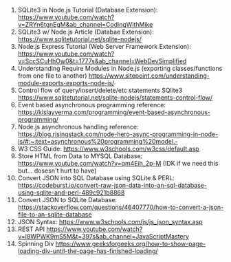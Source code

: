1. SQLite3 in Node.js Tutorial (Database Extension): https://www.youtube.com/watch?v=ZRYn6tgnEgM&ab_channel=CodingWithMike
2. SQLite3 w/ Node.js Article (Databae Extension): https://www.sqlitetutorial.net/sqlite-nodejs/
3. Node.js Express Tutorial (Web Server Framework Extension): https://www.youtube.com/watch?v=SccSCuHhOw0&t=1777s&ab_channel=WebDevSimplified
4. Understanding Require Modules in Node.js (exporting classes/functions from one file to another) https://www.sitepoint.com/understanding-module-exports-exports-node-js/ 
5. Control flow of query/insert/delete/etc statements SQlite3 https://www.sqlitetutorial.net/sqlite-nodejs/statements-control-flow/ 
6. Event based asynchronous programming reference: https://kislayverma.com/programming/event-based-asynchronous-programming/ 
7. Node.js asynchronous handling reference: https://blog.risingstack.com/node-hero-async-programming-in-node-js/#:~:text=asynchronous%20programming%20model.-
8. W3 CSS Guide: https://www.w3schools.com/w3css/default.asp
9. Store HTML from Data to MYSQL Database: https://www.youtube.com/watch?v=qm4Eih_2p-M (IDK if we need this but... dosesn't hurt to have)
10. Convert JSON into SQL Database using SQLite & PERL: https://codeburst.io/convert-raw-json-data-into-an-sql-database-using-sqlite-and-perl-489c921b8868
11. Convert JSON to SQLite Database: https://stackoverflow.com/questions/46407770/how-to-convert-a-json-file-to-an-sqlite-database
12. JSON Syntax: https://www.w3schools.com/js/js_json_syntax.asp
13. REST API https://www.youtube.com/watch?v=l8WPWK9mS5M&t=397s&ab_channel=JavaScriptMastery
14. Spinning Div https://www.geeksforgeeks.org/how-to-show-page-loading-div-until-the-page-has-finished-loading/

